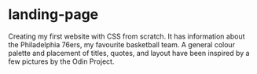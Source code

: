 # landing-page
Creating my first website with CSS from scratch. It has information about the Philadelphia 76ers, my favourite basketball team. A general colour palette and placement of titles, quotes, and layout have been inspired by a few pictures by the Odin Project. 
